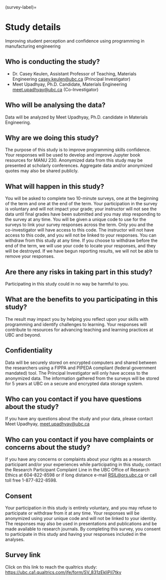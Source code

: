 (survey-label)=
# Study details
Improving student perception and confidence using programming in manufacturing engineering
## Who is conducting the study?
- Dr. Casey Keulen, Assistant Professor of Teaching, Materials Engineering  casey.keulen@ubc.ca (Principal Investigator)
- Meet Upadhyay, Ph.D. Candidate, Materials Engineering                      meet.upadhyay@ubc.ca (Co-Investigator)
## Who will be analysing the data? 
Data will be analyzed by Meet Upadhyay, Ph.D. candidate in Materials Engineering.
## Why are we doing this study?
 The purpose of this study is to improve programming skills confidence. Your responses will be used to develop and improve Jupyter book resources for MANU 230. Anonymized data from this study may be presented at scholarly conferences. Aggregate data and/or anonymized quotes may also be shared publicly.
## What will happen in this study?
 You will be asked to complete two 10-minute surveys, one at the beginning of the term and one at the end of the term. Your participation in the survey is voluntary and will not impact your grade; your instructor will not see the data until final grades have been submitted and you may stop responding to the survey at any time. You will be given a unique code to use for the surveys to link your survey responses across the term. Only you and the co-investigator will have access to this code. The instructor will not have access to this code, and you will not be linked to your responses. You can withdraw from this study at any time. If you choose to withdraw before the end of the term, we will use your code to locate your responses, and they will be destroyed. If we have begun reporting results, we will not be able to remove your responses.
## Are there any risks in taking part in this study?
 Participating in this study could in no way be harmful to you.
## What are the benefits to you participating in this study?
 The result may impact you by helping you reflect upon your skills with programming and identify challenges to learning. Your responses will contribute to resources for advancing teaching and learning practices at UBC and beyond.
## Confidentiality
 Data will be securely stored on encrypted computers and shared between the researchers using a FIPPA and PIPEDA compliant (federal government mandated) tool.  The Principal Investigator will only have access to the anonymized data. The information gathered from the surveys will be stored for 5 years at UBC on a secure and encrypted data storage system.
## Who can you contact if you have questions about the study?
 If you have any questions about the study and your data, please contact Meet Upadhyay, meet.upadhyay@ubc.ca 
## Who can you contact if you have complaints or concerns about the study?
 If you have any concerns or complaints about your rights as a research participant and/or your experiences while participating in this study, contact the Research Participant Complaint Line in the UBC Office of Research Ethics at 604-822-8598 or if long distance e-mail RSIL@ors.ubc.ca or call toll free 1-877-822-8598.
## Consent
 Your participation in this study is entirely voluntary, and you may refuse to participate or withdraw from it at any time. Your responses will be anonymized using your unique code and will not be linked to your identity. The responses may also be used in presentations and publications and be made available to research journals. By completing this survey, you consent to participate in this study and having your responses included in the analyses. 
## Survey link
Click on this link to reach the qualtrics study: https://ubc.ca1.qualtrics.com/jfe/form/SV_831zEkliPiI7tky